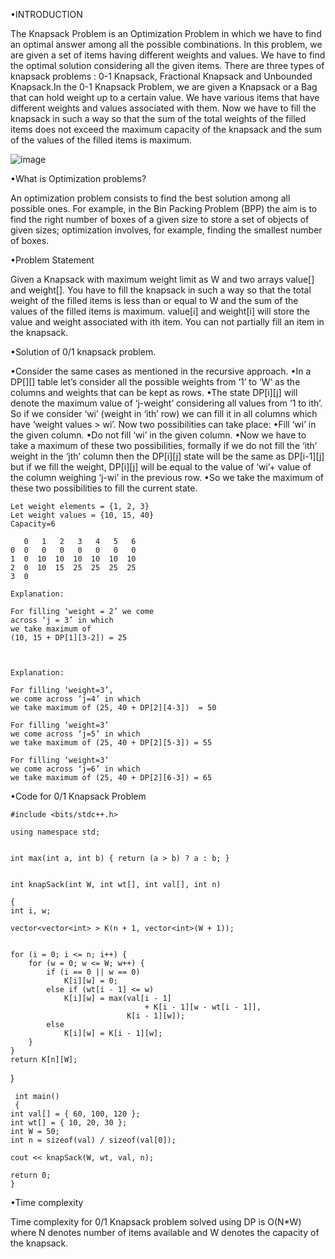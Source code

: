 •INTRODUCTION

The Knapsack Problem is an Optimization Problem in which we have to find an optimal answer among all the possible combinations. In this problem, we are given a set of items having different weights and values. We have to find the optimal solution considering all the given items. There are three types of knapsack problems : 0-1 Knapsack, Fractional Knapsack and Unbounded Knapsack.In the 0-1 Knapsack Problem, we are given a Knapsack or a Bag that can hold weight up to a certain value. We have various items that have different weights and values associated with them. Now we have to fill the knapsack in such a way so that the sum of the total weights of the filled items does not exceed the maximum capacity of the knapsack and the sum of the values of the filled items is maximum. 

![image](https://user-images.githubusercontent.com/59620280/213859330-fc1ea9fa-d5f3-4999-b8c1-fdfdb3395f6e.png)


•What is Optimization problems?

An optimization problem consists to find the best solution among all possible ones. For example, in the Bin Packing Problem (BPP) the aim is to find the right number of boxes of a given size to store a set of objects of given sizes; optimization involves, for example, finding the smallest number of boxes.

•Problem Statement

Given a Knapsack with maximum weight limit as W and two arrays value[] and weight[]. You have to fill the knapsack in such a way so that the total weight of the filled items is less than or equal to W and the sum of the values of the filled items is maximum. value[i] and weight[i] will store the value and weight associated with ith item. You can not partially fill an item in the knapsack.


•Solution of 0/1 knapsack problem.

•Consider the same cases as mentioned in the recursive approach. 
•In a DP[][] table let’s consider all the possible weights from ‘1’ to ‘W’ as the columns and weights that can be kept as rows. 
•The state DP[i][j] will denote the maximum value of ‘j-weight’ considering all values from ‘1 to ith’. So if we consider ‘wi’ (weight in ‘ith’ row) we can fill it in all columns which have ‘weight values > wi’. Now two possibilities can take place: 
•Fill ‘wi’ in the given column.
•Do not fill ‘wi’ in the given column.
•Now we have to take a maximum of these two possibilities, formally if we do not fill the ‘ith’ weight in the ‘jth’ column then the DP[i][j] state will be the same as  DP[i-1][j] but if we fill the weight, DP[i][j] will be equal to the value of ‘wi’+ value of the column weighing ‘j-wi’ in the previous row. 
•So we take the maximum of these two possibilities to fill the current state. 

    Let weight elements = {1, 2, 3}
    Let weight values = {10, 15, 40}
    Capacity=6

       0   1   2   3   4   5   6
    0  0   0   0   0   0   0   0
    1  0  10  10  10  10  10  10
    2  0  10  15  25  25  25  25
    3  0  

    Explanation:

    For filling ‘weight = 2’ we come 
    across ‘j = 3’ in which 
    we take maximum of 
    (10, 15 + DP[1][3-2]) = 25   
    
  

    Explanation:

    For filling ‘weight=3’, 
    we come across ‘j=4’ in which 
    we take maximum of (25, 40 + DP[2][4-3])  = 50

    For filling ‘weight=3’ 
    we come across ‘j=5’ in which 
    we take maximum of (25, 40 + DP[2][5-3]) = 55

    For filling ‘weight=3’ 
    we come across ‘j=6’ in which 
    we take maximum of (25, 40 + DP[2][6-3]) = 65 
    


•Code for 0/1 Knapsack Problem

    #include <bits/stdc++.h>

    using namespace std;
 

    int max(int a, int b) { return (a > b) ? a : b; }
 

    int knapSack(int W, int wt[], int val[], int n)

    {
    int i, w;
    
    vector<vector<int> > K(n + 1, vector<int>(W + 1));
 
    
    for (i = 0; i <= n; i++) {
        for (w = 0; w <= W; w++) {
            if (i == 0 || w == 0)
                K[i][w] = 0;
            else if (wt[i - 1] <= w)
                K[i][w] = max(val[i - 1]
                                  + K[i - 1][w - wt[i - 1]],
                              K[i - 1][w]);
            else
                K[i][w] = K[i - 1][w];
        }
    }
    return K[n][W];
 }
 

     int main()
     {
    int val[] = { 60, 100, 120 };
    int wt[] = { 10, 20, 30 };
    int W = 50;
    int n = sizeof(val) / sizeof(val[0]);
 
    cout << knapSack(W, wt, val, n);
 
    return 0;
    }
    
•Time complexity

Time complexity for 0/1 Knapsack problem solved using DP is O(N*W) where N denotes number of items available and W denotes the capacity of the knapsack.

